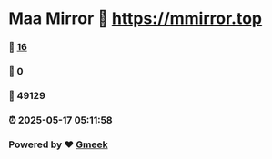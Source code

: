 # Maa Mirror :link: https://mmirror.top 
### :page_facing_up: [16](https://mmirror.top/tag.html) 
### :speech_balloon: 0 
### :hibiscus: 49129 
### :alarm_clock: 2025-05-17 05:11:58 
### Powered by :heart: [Gmeek](https://github.com/Meekdai/Gmeek)
